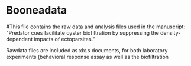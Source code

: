 # Booneadata

#This file contains the raw data and analysis files used in the manuscript: "Predator cues facilitate oyster biofiltration by suppressing the density-dependent impacts of ectoparsites."

Rawdata files are included as xlx.s documents, for both laboratory experiments (behavioral response assay as well as the biofiltration 
